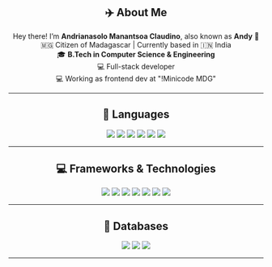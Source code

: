 <div align="center">
    <h2>✈️ About Me</h2>
    <p>
        Hey there! I’m <strong>Andrianasolo Manantsoa Claudino</strong>, also known as <strong>Andy</strong> 👋<br>
        🇲🇬 Citizen of Madagascar | Currently based in 🇮🇳 India<br>
        🎓 <strong>B.Tech in Computer Science & Engineering</strong><br>
        💻 Full-stack developer <br>
        💻 Working as frontend dev at "!Minicode MDG" <br>
    </p>
</div>

---

<div align="center">
    <h2>📗 Languages</h2>
    <p>
        <img src="https://img.shields.io/badge/C-00599C?style=for-the-badge&logo=c&logoColor=white" />
        <img src="https://img.shields.io/badge/C++-00599C?style=for-the-badge&logo=c%2B%2B&logoColor=white" />
        <img src="https://img.shields.io/badge/Python-3776AB?style=for-the-badge&logo=python&logoColor=white" />
        <img src="https://img.shields.io/badge/Java-ED8B00?style=for-the-badge&logo=java&logoColor=white" />
        <img src="https://img.shields.io/badge/JavaScript-F7DF1E?style=for-the-badge&logo=javascript&logoColor=black" />
        <img src="https://img.shields.io/badge/TypeScript-3178C6?style=for-the-badge&logo=typescript&logoColor=white" />
    </p>
</div>

---

<div align="center">
    <h2>💻 Frameworks & Technologies</h2>
    <p>
        <img src="https://img.shields.io/badge/Tailwind%20CSS-38B2AC?style=for-the-badge&logo=tailwind-css&logoColor=white" />
        <img src="https://img.shields.io/badge/React-61DAFB?style=for-the-badge&logo=react&logoColor=black" />
        <img src="https://img.shields.io/badge/Next.js-000000?style=for-the-badge&logo=next.js&logoColor=white" />
        <img src="https://img.shields.io/badge/Node.js-339933?style=for-the-badge&logo=node.js&logoColor=white" />
        <img src="https://img.shields.io/badge/Express.js-404D59?style=for-the-badge&logo=express&logoColor=white" />
        <img src="https://img.shields.io/badge/Django-092E20?style=for-the-badge&logo=django&logoColor=white" />
        <img src="https://img.shields.io/badge/MERN-3C3C3C?style=for-the-badge&logo=react&logoColor=61DAFB" />
    </p>
</div>

---

<div align="center">
    <h2>🧩 Databases</h2>
    <p>
        <img src="https://img.shields.io/badge/MySQL-4479A1?style=for-the-badge&logo=mysql&logoColor=white" />
        <img src="https://img.shields.io/badge/Postgresql-4479A1?style=for-the-badge&logo=postgresql&logoColor=white" />
        <img src="https://img.shields.io/badge/MongoDB-47A248?style=for-the-badge&logo=mongodb&logoColor=white" />
    </p>
</div>

---
